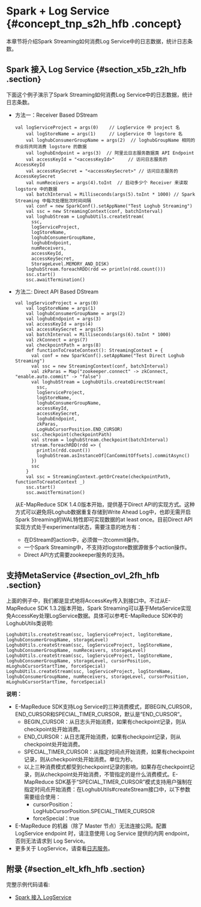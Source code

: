 # Spark + Log Service {#concept_tnp_s2h_hfb .concept}

本章节将介绍Spark Streaming如何消费Log Service中的日志数据，统计日志条数。

## Spark 接入 Log Service {#section_x5b_z2h_hfb .section}

下面这个例子演示了Spark Streaming如何消费Log Service中的日志数据，统计日志条数。

-   方法一：Receiver Based DStream

    ```
    val logServiceProject = args(0)    // LogService 中 project 名
        val logStoreName = args(1)     // LogService 中 logstore 名
        val loghubConsumerGroupName = args(2)  // loghubGroupName 相同的作业将共同消费 logstore 的数据
        val loghubEndpoint = args(3)  // 阿里云日志服务数据类 API Endpoint
        val accessKeyId = "<accessKeyId>"     // 访问日志服务的 AccessKeyId
        val accessKeySecret = "<accessKeySecret>" // 访问日志服务的 AccessKeySecret
        val numReceivers = args(4).toInt  // 启动多少个 Receiver 来读取 logstore 中的数据
        val batchInterval = Milliseconds(args(5).toInt * 1000) // Spark Streaming 中每次处理批次时间间隔
        val conf = new SparkConf().setAppName("Test Loghub Streaming")
        val ssc = new StreamingContext(conf, batchInterval)
        val loghubStream = LoghubUtils.createStream(
          ssc,
          logServiceProject,
          logStoreName,
          loghubConsumerGroupName,
          loghubEndpoint,
          numReceivers,
          accessKeyId,
          accessKeySecret,
          StorageLevel.MEMORY_AND_DISK)
        loghubStream.foreachRDD(rdd => println(rdd.count()))
        ssc.start()
        ssc.awaitTermination()
    ```

-   方法二: Direct API Based DStream

    ```
    val logServiceProject = args(0)
        val logStoreName = args(1)
        val loghubConsumerGroupName = args(2)
        val loghubEndpoint = args(3)
        val accessKeyId = args(4)
        val accessKeySecret = args(5)
        val batchInterval = Milliseconds(args(6).toInt * 1000)
        val zkConnect = args(7)
        val checkpointPath = args(8)
        def functionToCreateContext(): StreamingContext = {
          val conf = new SparkConf().setAppName("Test Direct Loghub Streaming")
          val ssc = new StreamingContext(conf, batchInterval)
          val zkParas = Map("zookeeper.connect" -> zkConnect, "enable.auto.commit" -> "false")
          val loghubStream = LoghubUtils.createDirectStream(
            ssc,
            logServiceProject,
            logStoreName,
            loghubConsumerGroupName,
            accessKeyId,
            accessKeySecret,
            loghubEndpoint,
            zkParas,
            LogHubCursorPosition.END_CURSOR)
          ssc.checkpoint(checkpointPath)
          val stream = loghubStream.checkpoint(batchInterval)
          stream.foreachRDD(rdd => {
            println(rdd.count())
            loghubStream.asInstanceOf[CanCommitOffsets].commitAsync()
          })
          ssc
        }
        val ssc = StreamingContext.getOrCreate(checkpointPath, functionToCreateContext _)
        ssc.start()
        ssc.awaitTermination()
    ```

    从E-MapReduce SDK 1.4.0版本开始，提供基于Direct API的实现方式。这种方式可以避免将Loghub数据重复存储到Write Ahead Log中，也即无需开启Spark Streaming的WAL特性即可实现数据的at least once。目前Direct API实现方式处于experimental状态，需要注意的地方有：

    -   在DStream的action中，必须做一次commit操作。
    -   一个Spark Streaming中，不支持对logstore数据源做多个action操作。
    -   Direct API方式需要zookeeper服务的支持。

## 支持MetaService {#section_ovl_2fh_hfb .section}

上面的例子中，我们都是显式地将AccessKey传入到接口中。不过从E-MapReduce SDK 1.3.2版本开始，Spark Streaming可以基于MetaService实现免AccessKey处理LogService数据。具体可以参考E-MapReduce SDK中的LoghubUtils类说明:

```
LoghubUtils.createStream(ssc, logServiceProject, logStoreName, loghubConsumerGroupName, storageLevel)
LoghubUtils.createStream(ssc, logServiceProject, logStoreName, loghubConsumerGroupName, numReceivers, storageLevel)
LoghubUtils.createStream(ssc, logServiceProject, logStoreName, loghubConsumerGroupName, storageLevel, cursorPosition, mLoghubCursorStartTime, forceSpecial)
LoghubUtils.createStream(ssc, logServiceProject, logStoreName, loghubConsumerGroupName, numReceivers, storageLevel, cursorPosition, mLoghubCursorStartTime, forceSpecial)
```

**说明：** 

-   E-MapReduce SDK支持Log Service的三种消费模式，即BEGIN\_CURSOR，END\_CURSOR和SPECIAL\_TIMER\_CURSOR，默认是“END\_CURSOR”。
    -   BEGIN\_CURSOR：从日志头开始消费，如果有checkpoint记录，则从checkpoint处开始消费。
    -   END\_CURSOR：从日志尾开始消费，如果有checkpoint记录，则从checkpoint处开始消费。
    -   SPECIAL\_TIMER\_CURSOR：从指定时间点开始消费，如果有checkpoint记录，则从checkpoint处开始消费。单位为秒。
    -   以上三种消费模式都受到checkpoint记录的影响，如果存在checkpoint记录，则从checkpoint处开始消费，不管指定的是什么消费模式。E-MapReduce SDK基于“SPECIAL\_TIMER\_CURSOR”模式支持用户强制在指定时间点开始消费：在LoghubUtils\#createStream接口中，以下参数需要组合使用：
        -   cursorPosition：LogHubCursorPosition.SPECIAL\_TIMER\_CURSOR
        -   forceSpecial：true
-   E-MapReduce 的机器（除了 Master 节点）无法连接公网。配置 LogService endpoint 时，请注意使用 Log Service 提供的内网 endpoint，否则无法请求到 Log Service。
-   更多关于 LogService，请查看[日志服务](https://www.alibabacloud.com/help/zh/product/28958.htm)。

## 附录 {#section_elt_kfh_hfb .section}

完整示例代码请看:

-   [Spark 接入 LogService](https://github.com/aliyun/aliyun-emapreduce-demo/blob/master/src/main/scala/com/aliyun/emr/example/LoghubSample.scala)

